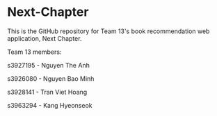 # Next-Chapter
This is the GitHub repository for Team 13's book recommendation web application, Next Chapter. 


Team 13 members: 

s3927195 - Nguyen The Anh 

s3926080 - Nguyen Bao Minh 

s3928141 - Tran Viet Hoang 

s3963294 - Kang Hyeonseok 
